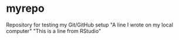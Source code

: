 # myrepo

Repository for testing my Git/GitHub setup "A line I wrote on my local computer" "This is a line from RStudio"
